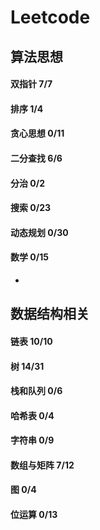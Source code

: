 # Leetcode


## 算法思想
#### 双指针      7/7
#### 排序        1/4
#### 贪心思想    0/11
#### 二分查找    6/6
#### 分治        0/2
#### 搜索        0/23
#### 动态规划    0/30
#### 数学        0/15

*

## 数据结构相关
#### 链表       10/10
#### 树         14/31
#### 栈和队列   0/6
#### 哈希表     0/4
#### 字符串     0/9
#### 数组与矩阵 7/12
#### 图         0/4
#### 位运算     0/13


